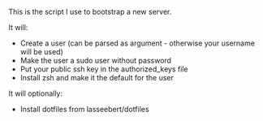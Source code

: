 This is the script I use to bootstrap a new server.

It will:

* Create a user (can be parsed as argument - otherwise your username will be used)
* Make the user a sudo user without password
* Put your public ssh key in the authorized_keys file
* Install zsh and make it the default for the user

It will optionally:

* Install dotfiles from lasseebert/dotfiles
